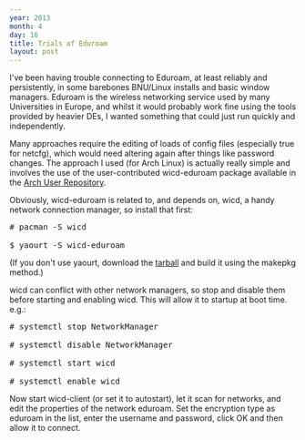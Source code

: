 ```yaml
---
year: 2013
month: 4
day: 16
title: Trials of Eduroam
layout: post
---
```


<p>
I've been having trouble connecting to Eduroam, at least reliably and persistently, in some barebones BNU/Linux installs and basic window managers. Eduroam is the wireless networking service used by many Universities in Europe, and whilst it would probably work fine using the tools provided by heavier DEs, I wanted something that could just run quickly and independently.
</p>
<p>Many approaches require the editing of loads of config files (especially true for <span class="code">netcfg</span>), which would need altering again after things like password changes. The approach I used (for Arch Linux) is actually really simple and involves the use of the user-contributed <span class="code">wicd-eduroam</span> package available in the <a href="https://aur.archlinux.org/packages/wicd-eduroam/" target="_blank">Arch User Repository</a>.</p>
<p>Obviously, <span class="code">wicd-eduroam</span> is related to, and depends on, <span class="code">wicd</span>, a handy network connection manager, so install that first:</p>
<pre class="shell">
# pacman -S wicd<br />
$ yaourt -S wicd-eduroam</pre>
<p>(If you don't use <span class="code">yaourt</span>, download the <a href="https://aur.archlinux.org/packages/wi/wicd-eduroam/wicd-eduroam.tar.gz" target="_blank">tarball</a> and build it using the <span class="code">makepkg</span> method.)</p>
<p><span class="code">wicd</span> can conflict with other network managers, so stop and disable them before starting and enabling <span class="code">wicd</span>. This will allow it to startup at boot time. e.g.:</p>
<pre class="shell">
# systemctl stop NetworkManager<br />
# systemctl disable NetworkManager<br />
# systemctl start wicd<br />
# systemctl enable wicd</pre>
<p>Now start <span class="code">wicd-client</span> (or set it to autostart), let it scan for networks, and edit the properties of the network <span class="code">eduroam</span>. Set the encryption type as <span class="code">eduroam</span> in the list, enter the username and password, click OK and then allow it to connect.</p> 
